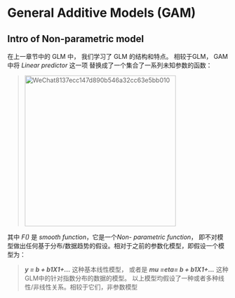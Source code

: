 # General Additive Models (GAM)
## Intro of Non-parametric model
在上一章节中的 GLM 中， 我们学习了 GLM 的结构和特点。 相较于GLM， GAM中将 *Linear predictor* 这一项 替换成了一个集合了一系列未知参数的函数：
> <img width="344" alt="WeChat8137ecc147d890b546a32cc63e5bb010" src="https://user-images.githubusercontent.com/89850899/158422113-14e33e72-ae58-4111-b1ad-b7de41c9bc93.png">
其中 *F()* 是 *smooth function*，它是一个*Non- parametric function*， 即不对模型做出任何基于分布/数据趋势的假设。相对于之前的参数化模型，即假设一个模型为：
> ***y = b + b1X1+...*** 这种基本线性模型， 或者是 ***mu =eta= b + b1X1+...*** 这种GLM中的针对指数分布的数据的模型。
以上模型均假设了一种或者多种线性/非线性关系。相较于它们，非参数模型



 
